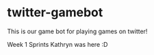 # twitter-gamebot
This is our game bot for playing games on twitter!

Week 1 Sprints
Kathryn was here :D
